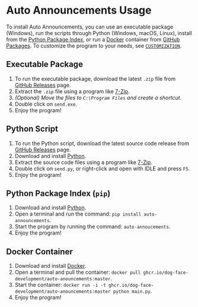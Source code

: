 # Auto Announcements Usage

To install Auto Announcements, you can use an executable package (Windows), run the scripts through Python (Windows, macOS, Linux), install from the [Python Package Index](https://pypi.org/), or run a [Docker](https://www.docker.com/) container from [GitHub Packages](https://github.com/Dog-Face-Development/Auto-Anouncements/pkgs/container/auto-anouncements). To customize the program to your needs, see [`CUSTOMIZATION`](CUSTOMIZATION.md).

## Executable Package

1. To run the executable package, download the latest `.zip` file from [GitHub Releases](https://github.com/Dog-Face-Development/Auto-Anouncements/releases/latest) page.
2. Extract the `.zip` file using a program like [7-Zip](https://www.7-zip.org/).
3. _(Optional) Move the files to `C:\Program Files` and create a shortcut._
4. Double click on `send.exe`.
5. Enjoy the program!

## Python Script

1. To run the Python script, download the latest source code release from [GitHub Releases](https://github.com/Dog-Face-Development/Auto-Anouncements/releases/latest) page.
2. Download and install [Python](https://www.python.org/downloads/).
3. Extract the source code files using a program like [7-Zip](https://www.7-zip.org/).
4. Double click on `send.py`, or right-click and open with IDLE and press `F5`.
5. Enjoy the program!

## Python Package Index (`pip`)

1. Download and install [Python](https://www.python.org/downloads/).
2. Open a terminal and run the command: `pip install auto-announcements`.
3. Start the program by running the command: `auto-annoucements`. 
5. Enjoy the program!

## Docker Container

1. Download and install [Docker](https://www.docker.com/products/docker-desktop/).
2. Open a terminal and pull the container: `docker pull ghcr.io/dog-face-development/auto-anouncements:master`.
3. Start the container: `docker run -i -t ghcr.io/dog-face-development/auto-anouncements:master python main.py`.
4. Enjoy the program!
